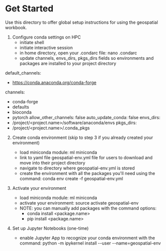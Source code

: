 # Get Started

Use this directory to offer global setup instructions for using the geospatial workbook.


1. Configure conda settings on HPC
   - initiate shell
   - initiate interactive session
   - in home directory, open your .condarc file: nano .condarc
   - update channels, envs_dirs, pkgs_dirs fields so environments and packages are installed to your project directory  
   

default_channels:
  - https://conda.anaconda.org/conda-forge

channels:
  - conda-forge
  - defaults
  - bioconda
  - pytorch
allow_other_channels: false
auto_update_conda: false
envs_dirs:
  - /project/<project.name>/software/anaconda/envs
pkgs_dirs:
  - /project/<project.name>/.conda_pkgs

2. Create conda environment (skip to step 3 if you already created your environment)
    - load miniconda module: ml miniconda
    - link to yaml file geospatial-env.yml file for users to download and move into their project directory
    - navigate to directory where geospatial-env.yml is stored
    - create the environment with all the packages you'll need using the command: conda env create -f geospatial-env.yml

3. Activate your environment
    - load miniconda module: ml miniconda
    - activate your environment: source activate geospatial-env
    - NOTE: you can manually add packages with the command options:
        - conda install <package.name>
        - pip install <package.name>

4. Set up Jupyter Notebooks (one-time)
   - enable Jupyter App to recognize your conda environment with the command:  python -m ipykernel install --user --name=geospatial-env

      
